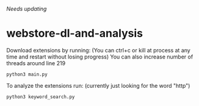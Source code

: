 *Needs updating*

# webstore-dl-and-analysis
Download extensions by running: (You can ctrl+c or kill at process at any time and restart without losing progress) You can also increase number of threads around line 219

```python3 main.py```

To analyze the extensions run: (currently just looking for the word "http")

```python3 keyword_search.py```
